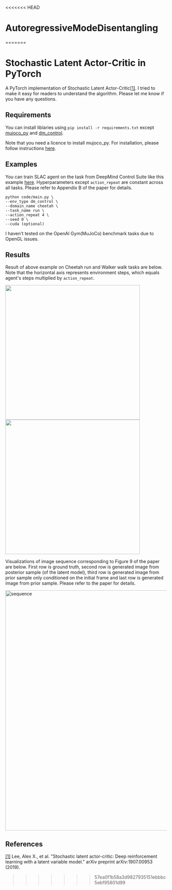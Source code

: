 <<<<<<< HEAD
# AutoregressiveModeDisentangling
=======
# Stochastic Latent Actor-Critic in PyTorch
A PyTorch implementation of Stochastic Latent Actor-Critic[[1]](#references). I tried to make it easy for readers to understand the algorithm. Please let me know if you have any questions.

## Requirements
You can install liblaries using `pip install -r requirements.txt` except [mujoco_py](https://github.com/openai/mujoco-py) and [dm_control](https://github.com/deepmind/dm_control).

Note that you need a licence to install mujoco_py. For installation, please follow instructions [here](https://github.com/deepmind/dm_control).

## Examples
You can train SLAC agent on the task from DeepMind Control Suite like this example [here](https://github.com/ku2482/slac.pytorch/blob/master/code/main.py). Hyperparameters except `action_repeat` are constant across all tasks. Please refer to Appendix B of the paper for details.

```
python code/main.py \
--env_type dm_control \
--domain_name cheetah \
--task_name run \
--action_repeat 4 \
--seed 0 \
--cuda (optional)
```

I haven't tested on the OpenAI Gym(MuJoCo) benchmark tasks due to OpenGL issues.

## Results
Result of above example on Cheetah run and Walker walk tasks are below. Note that the horizontal axis represents environment steps, which equals agent's steps multiplied by `action_repeat`.

<img src="https://user-images.githubusercontent.com/37267851/69509282-c3e23f80-0f7b-11ea-8862-299872a5b89b.png" width=420><img src="https://user-images.githubusercontent.com/37267851/69509339-f724ce80-0f7b-11ea-8df8-eb5d8aaa57fa.png" width=420>

Visualizations of image sequence corresponding to Figure 9 of the paper are below. First row is ground truth, second row is generated image from posterior sample (of the latent model), third row is generated image from prior sample only conditioned on the initial frame and last row is generated image from prior sample. Please refer to the paper for details.

<img src="https://user-images.githubusercontent.com/37267851/69476615-6802a400-0e1f-11ea-919d-b7958413efab.png" title="sequence" width=750>

## References
[[1]](https://arxiv.org/abs/1907.00953) Lee, Alex X., et al. "Stochastic latent actor-critic: Deep reinforcement learning with a latent variable model." arXiv preprint arXiv:1907.00953 (2019).
>>>>>>> 57ea0f1b58a3d9827935151ebbbc5ebf95801d99
